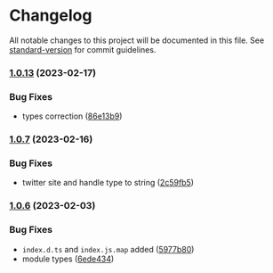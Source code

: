 # Changelog

All notable changes to this project will be documented in this file. See [standard-version](https://github.com/conventional-changelog/standard-version) for commit guidelines.

### [1.0.13](https://github.com/meluiz/next-seo/compare/v1.0.7...v1.0.13) (2023-02-17)


### Bug Fixes

* types correction ([86e13b9](https://github.com/meluiz/next-seo/commits/86e13b9293e2fd33dfeb9ea0550eee743a365767))

### [1.0.7](https://github.com/meluiz/next-seo/compare/v1.0.6...v1.0.7) (2023-02-16)


### Bug Fixes

* twitter site and handle type to string ([2c59fb5](https://github.com/meluiz/next-seo/commits/2c59fb56594c00f0bc7aa60b136cacf27aa8ed31))

### [1.0.6](https://github.com/meluiz/next-seo/compare/v1.0.2...v1.0.6) (2023-02-03)

### Bug Fixes

- `index.d.ts` and `index.js.map` added ([5977b80](https://github.com/meluiz/next-seo/commits/5977b80ece446db272c6ea28ee1f5cdd0cf48d17))
- module types ([6ede434](https://github.com/meluiz/next-seo/commits/6ede43465a360ab58abe23ba62bdd5feba485d6f))
